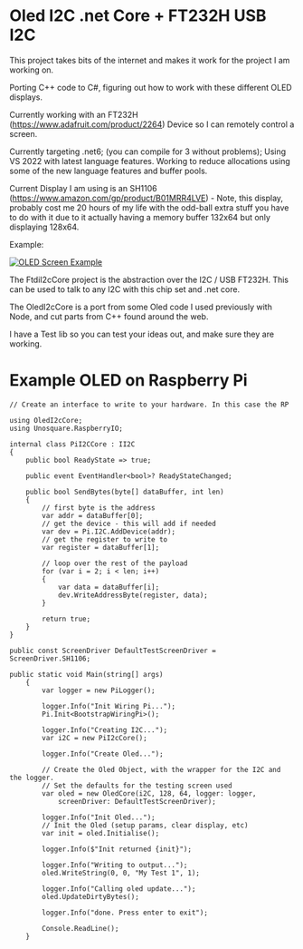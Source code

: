 # Oled I2C .net Core + FT232H USB I2C

This project takes bits of the internet and makes it work for the project I am working on. 

Porting C++ code to C#, figuring out how to work with these different OLED displays.

Currently working with an FT232H (https://www.adafruit.com/product/2264) Device so I can remotely control a screen.

Currently targeting .net6; (you can compile for 3 without problems); Using VS 2022 with latest language features. Working to reduce allocations using some of the new language features and buffer pools.

Current Display I am using is an SH1106 (https://www.amazon.com/gp/product/B01MRR4LVE) - Note, this display, probably cost me 20 hours of my life with the odd-ball extra stuff you have to do with it due to it actually having a memory buffer 132x64 but only displaying 128x64.  

Example: 

[![OLED Screen Example](https://i9.ytimg.com/vi_webp/OpSDj8zTyMs/mqdefault.webp?v=61b64227&sqp=CICE2Y0G&rs=AOn4CLAKfFiadgZJddWw0xAdaYykdDPw6A)](https://youtu.be/OpSDj8zTyMs "OLED Screen Example")


The FtdiI2cCore project is the abstraction over the I2C / USB FT232H. This can be used to talk to any I2C with this chip set and .net core. 

The OledI2cCore is a port from some Oled code I used previously with Node, and cut parts from C++ found around the web. 

I have a Test lib so you can test your ideas out, and make sure they are working. 

# Example OLED on Raspberry Pi

```
// Create an interface to write to your hardware. In this case the RP

using OledI2cCore;
using Unosquare.RaspberryIO;

internal class PiI2CCore : II2C
{
    public bool ReadyState => true;

    public event EventHandler<bool>? ReadyStateChanged;

    public bool SendBytes(byte[] dataBuffer, int len)
    {
        // first byte is the address
        var addr = dataBuffer[0];
        // get the device - this will add if needed
        var dev = Pi.I2C.AddDevice(addr);
        // get the register to write to
        var register = dataBuffer[1];

        // loop over the rest of the payload
        for (var i = 2; i < len; i++)
        {
            var data = dataBuffer[i];
            dev.WriteAddressByte(register, data);
        }

        return true;
    }
}
```


```
public const ScreenDriver DefaultTestScreenDriver = ScreenDriver.SH1106;

public static void Main(string[] args)
    {
        var logger = new PiLogger();

        logger.Info("Init Wiring Pi...");
        Pi.Init<BootstrapWiringPi>();

        logger.Info("Creating I2C...");
        var i2C = new PiI2cCore();

        logger.Info("Create Oled...");

        // Create the Oled Object, with the wrapper for the I2C and the logger.
        // Set the defaults for the testing screen used
        var oled = new OledCore(i2C, 128, 64, logger: logger,
            screenDriver: DefaultTestScreenDriver);

        logger.Info("Init Oled...");
        // Init the Oled (setup params, clear display, etc)
        var init = oled.Initialise();

        logger.Info($"Init returned {init}");

        logger.Info("Writing to output...");
        oled.WriteString(0, 0, "My Test 1", 1);

        logger.Info("Calling oled update...");
        oled.UpdateDirtyBytes();

        logger.Info("done. Press enter to exit");

        Console.ReadLine();
    }
```

